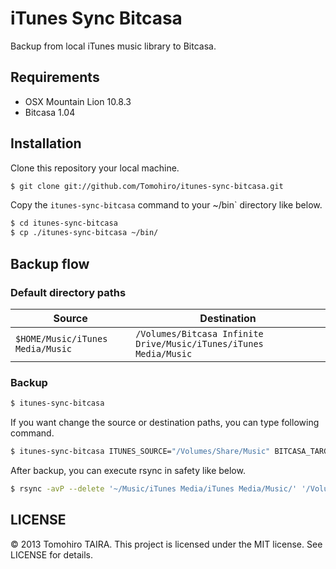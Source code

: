iTunes Sync Bitcasa
================================================================================

Backup from local iTunes music library to Bitcasa.


Requirements
--------------------------------------------------------------------------------

- OSX Mountain Lion 10.8.3
- Bitcasa 1.04


Installation
--------------------------------------------------------------------------------

Clone this repository your local machine.

```sh
$ git clone git://github.com/Tomohiro/itunes-sync-bitcasa.git
```

Copy the `itunes-sync-bitcasa` command to your ~/bin` directory like below.

```sh
$ cd itunes-sync-bitcasa
$ cp ./itunes-sync-bitcasa ~/bin/
```


Backup flow
--------------------------------------------------------------------------------

### Default directory paths

Source                           | Destination
-------------------------------- | ---------------------------------------------
`$HOME/Music/iTunes Media/Music` | `/Volumes/Bitcasa Infinite Drive/Music/iTunes/iTunes Media/Music`

### Backup

```sh
$ itunes-sync-bitcasa
```

If you want change the source or destination paths, you can type following command.

```sh
$ itunes-sync-bitcasa ITUNES_SOURCE="/Volumes/Share/Music" BITCASA_TARGET="/Volumes/Bitcasa Infinite Drive/MusicBackup/Music"
```

After backup, you can execute rsync in safety like below.

```sh
$ rsync -avP --delete '~/Music/iTunes Media/iTunes Media/Music/' '/Volumes/Bitcasa Infinite Drive/Music/iTunes Media/Music/'
```


LICENSE
--------------------------------------------------------------------------------

&copy; 2013 Tomohiro TAIRA.
This project is licensed under the MIT license.
See LICENSE for details.
